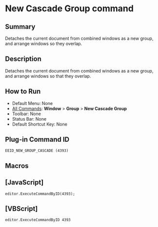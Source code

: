 # New Cascade Group command

## Summary

Detaches the current document from combined windows as a new group, and arrange windows so they overlap.

## Description

Detaches the current document from combined windows as a new group, and arrange windows so that they overlap.

## How to Run

- Default Menu: None
- [All Commands](../tools/all_commands): **Window**
\> **Group** \> **New Cascade Group**
- Toolbar: None
- Status Bar: None
- Default Shortcut Key: None

## Plug-in Command ID

```
EEID_NEW_GROUP_CASCADE (4393)```

## Macros

## \[JavaScript\]

```
editor.ExecuteCommandByID(4393);
```

## \[VBScript\]

```
editor.ExecuteCommandByID 4393
```
